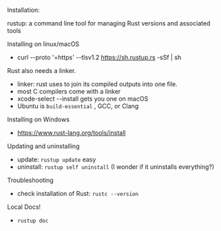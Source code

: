 Installation:

rustup: a command line tool for managing Rust versions and associated tools

Installing on linux/macOS
- curl --proto '=https' --tlsv1.2 https://sh.rustup.rs -sSf | sh

Rust also needs a linker.
- linker: rust uses to join its compiled outputs into one file.
- most C compilers come with a linker
- xcode-select --install gets you one on macOS
- Ubuntu is `build-essential` , GCC, or Clang

Installing on Windows
-  https://www.rust-lang.org/tools/install 

Updating and uninstalling
- update: `rustup update` easy
- uninstall: `rustup self uninstall` (I wonder if it uninstalls everything?)

Troubleshooting
- check installation of Rust: `rustc --version`

Local Docs!
- `rustup doc`

